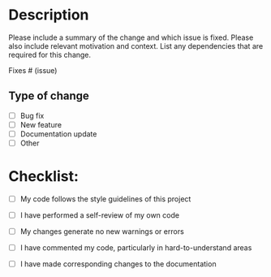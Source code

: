 # Description

Please include a summary of the change and which issue is fixed. Please also include relevant motivation and context. List any dependencies that are required for this change.

Fixes # (issue)

## Type of change

- [ ] Bug fix 
- [ ] New feature
- [ ] Documentation update
- [ ] Other

# Checklist:

- [ ] My code follows the style guidelines of this project
- [ ] I have performed a self-review of my own code
- [ ] My changes generate no new warnings or errors
- [ ] I have commented my code, particularly in hard-to-understand areas
- [ ] I have made corresponding changes to the documentation

